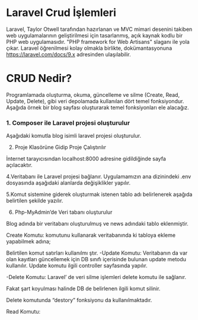 # Laravel Crud İşlemleri
Laravel, Taylor Otwell tarafından hazırlanan ve MVC mimari desenini takiben web uygulamalarının geliştirilmesi için tasarlanmış, açık kaynak kodlu bir PHP web uygulamasıdır. "PHP framework for Web Artisans" slaganı ile yola çıkar. Laravel öğrenilmesi kolay olmakla birlikte, dokümantasyonuna https://laravel.com/docs/9.x adresinden ulaşılabilir.

# CRUD Nedir?
Programlamada oluşturma, okuma, güncelleme ve silme (Create, Read, Update, Delete), gibi veri depolamada kullanılan dört temel fonksiyondur. Aşağıda örnek bir blog sayfası oluşturarak temel fonksiyonları ele alacağız.

### 1.	Composer ile Laravel projesi oluşturulur
Aşağıdaki komutla blog isimli laravel projesi oluşturulur.




2.	Proje Klasörüne Gidip Proje Çalıştırılır




  İnternet tarayıcısından localhost:8000 adresine gidildiğinde sayfa açılacaktır.

4.Veritabanı ile Laravel projesi bağlanır.
Uygulamamızın ana dizinindeki .env dosyasında aşağıdaki alanlarda değişiklikler yapılır.

5.Komut sistemine giderek oluşturmak istenen tablo adı belirlenerek aşağıda belirtilen şekilde yazılır.




6.	Php-MyAdmin’de Veri tabanı oluşturulur

 Blog adında bir veritabanı oluşturulmuş ve news adındaki tablo eklenmiştir.

Create Komutu: komutunu kullanarak veritabanında ki tabloya ekleme yapabilmek adına;


Belirtilen komut satırları kullanılmı ştır.
-Update Komutu:
Veritabanın da var olan kayıtları güncellemek için DB sınıfı içerisinde bulunan update metodu kullanılır. Update komutu ilgili controller sayfasında yapılır.

-Delete Komutu:
Laravel’ de veri silme işlemleri delete komutu ile sağlanır.

Fakat şart koyulması halinde DB de belirlenen ilgili komut silinir.


Delete komutunda “destory” fonksiyonu da kullanılmaktadır.


Read Komutu:

